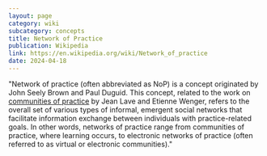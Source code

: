 ```yaml
---
layout: page
category: wiki
subcategory: concepts
title: Network of Practice
publication: Wikipedia
link: https://en.wikipedia.org/wiki/Network_of_practice
date: 2024-04-18
---
```


"Network of practice (often abbreviated as NoP) is a concept originated by John Seely Brown and Paul Duguid. This concept, related to the work on [communities of practice](/community-of-practice/) by Jean Lave and Etienne Wenger, refers to the overall set of various types of informal, emergent social networks that facilitate information exchange between individuals with practice-related goals. In other words, networks of practice range from communities of practice, where learning occurs, to electronic networks of practice (often referred to as virtual or electronic communities)."
